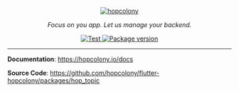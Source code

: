 <p align="center">
  <a href="https://hopcolony.io"><img src="https://hopcolony.io/img/logo.png" alt="hopcolony"></a>
</p>
<p align="center">
    <em>Focus on you app. Let us manage your backend.</em>
</p>

<p align="center">
<a href="https://github.com/hopcolony/flutter-hopcolony/actions?query=workflow%3AHopTopic" target="_blank">
    <img src="https://github.com/hopcolony/flutter-hopcolony/workflows/HopTopic/badge.svg" alt="Test">
</a>
</a>
<a href="https://pub.dev/packages/hop_topic" target="_blank">
    <img src="https://img.shields.io/pub/v/hop_topic.svg" alt="Package version">
</a>
</p>

---

**Documentation**: <a href="https://hopcolony.io" target="_blank">https://hopcolony.io/docs</a>

**Source Code**: <a href="https://github.com/hopcolony/flutter-hopcolony/packages/hop_topic" target="_blank">https://github.com/hopcolony/flutter-hopcolony/packages/hop_topic</a>